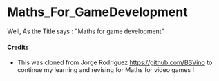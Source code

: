 # Maths_For_GameDevelopment
Well, As the Title says : "Maths for game development"





#### Credits 
* This was cloned from Jorge Rodriguez
  https://github.com/BSVino to continue my learning and revising for Maths for video games !